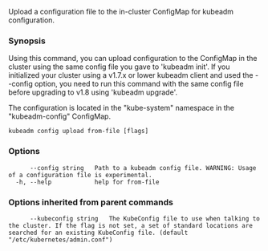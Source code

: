 
Upload a configuration file to the in-cluster ConfigMap for kubeadm configuration.

### Synopsis


Using this command, you can upload configuration to the ConfigMap in the cluster using the same config file you gave to 'kubeadm init'.
If you initialized your cluster using a v1.7.x or lower kubeadm client and used the --config option, you need to run this command with the
same config file before upgrading to v1.8 using 'kubeadm upgrade'.

The configuration is located in the "kube-system" namespace in the "kubeadm-config" ConfigMap.


```
kubeadm config upload from-file [flags]
```

### Options

```
      --config string   Path to a kubeadm config file. WARNING: Usage of a configuration file is experimental.
  -h, --help            help for from-file
```

### Options inherited from parent commands

```
      --kubeconfig string   The KubeConfig file to use when talking to the cluster. If the flag is not set, a set of standard locations are searched for an existing KubeConfig file. (default "/etc/kubernetes/admin.conf")
```

